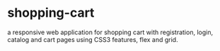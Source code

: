 # shopping-cart
 a responsive web application for shopping cart with registration, login, catalog and cart  pages using CSS3 features, flex and grid. 
